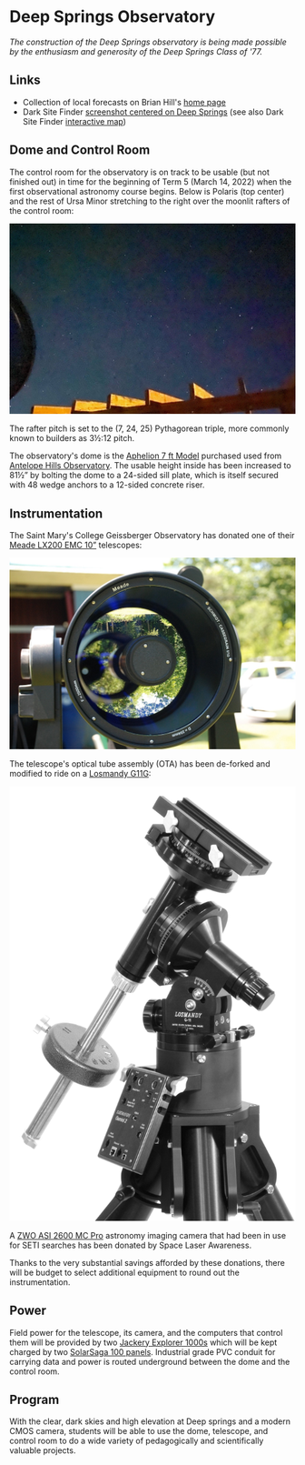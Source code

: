 # Deep Springs Observatory

*The construction of the Deep Springs observatory is being made possible by the enthusiasm and generosity of the Deep Springs Class of '77.*

## Links

* Collection of local forecasts on Brian Hill's [home page](../index.html#weather-forecasts)
* Dark Site Finder [screenshot centered on Deep Springs](./resources/DarkSiteFinderDeepSprings.png) (see also Dark Site Finder [interactive map](https://darksitefinder.com/maps/world.html#10/37.3749/-117.9802))

## Dome and Control Room

The control room for the observatory is on track to be usable (but not finished out) in time for the beginning of Term 5 (March 14, 2022) when the first observational astronomy course
begins. Below is Polaris (top center) and the rest of Ursa Minor stretching to the right over the moonlit rafters of the control room:

![Control Room Framing Begun](./photos/UrsaMinorOverRafters.jpeg)

The rafter pitch is set to the (7, 24, 25) Pythagorean triple, more commonly known to builders as 3&frac12;:12 pitch.

The observatory's dome is the [Aphelion 7 ft Model](https://www.apheliondomes.com/products.html) purchased used from [Antelope Hills Observatory](http://www.antelopehillsobservatory.org). The  usable height inside has been increased to 81&frac12;&rdquo; by bolting the dome to a 24-sided sill plate, which is itself secured with 48 wedge anchors to a 12-sided concrete riser.

## Instrumentation

The Saint Mary's College Geissberger Observatory has donated one of their [Meade LX200 EMC 10&rdquo;](./resources/LX200_Classic_Manual.pdf) telescopes:

![Meade LX200 EMC 10](./photos/MeadeLX200EMC.jpg)

The telescope's optical tube assembly (OTA) has been de-forked and modified to ride on a [Losmandy G11G](http://www.losmandy.com/g-11.html):

![Losmandy G11G](./photos/LosmandyG11G.jpg)

A [ZWO ASI 2600 MC Pro](https://astronomy-imaging-camera.com/product/asi2600mc-pro-color) astronomy imaging camera that had been in use for SETI searches has been donated by Space Laser Awareness.

Thanks to the very substantial savings afforded by these donations, there will be budget to select additional equipment to round out the instrumentation.

## Power

Field power for the telescope, its camera, and the computers that control them will be provided by two [Jackery Explorer 1000s](https://www.jackery.com/products/explorer-1000-portable-power-station) which will be kept charged by two [SolarSaga 100 panels](https://www.jackery.com/products/solarsaga-100w-solar-panel). Industrial grade PVC conduit for carrying data and power is routed underground between the dome and the control room.

## Program

With the clear, dark skies and high elevation at Deep springs and a modern CMOS camera, students will be able to use the dome, telescope, and control room to do a wide variety of pedagogically and scientifically valuable projects.
